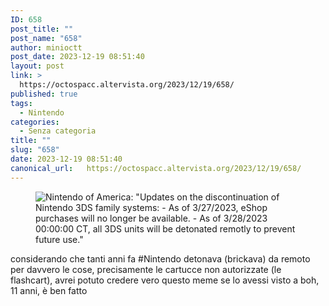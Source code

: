 ```yaml
---
ID: 658
post_title: ""
post_name: "658"
author: minioctt
post_date: 2023-12-19 08:51:40
layout: post
link: >
  https://octospacc.altervista.org/2023/12/19/658/
published: true
tags:
  - Nintendo
categories:
  - Senza categoria
title: ""
slug: "658"
date: 2023-12-19 08:51:40
canonical_url:   https://octospacc.altervista.org/2023/12/19/658/
---
```

<!-- wp:image {"id":657,"sizeSlug":"large","linkDestination":"none"} -->
<figure class="wp-block-image size-large"><img src="https://octospacc.github.io/microblog-mirror/assets/uploads/2023/12/20231219_0848236536814266420703422-320x446.jpg" alt="Nintendo of America: &quot;Updates on the discontinuation of Nintendo 3DS family systems:
- As of 3/27/2023, eShop purchases will no longer be available.
- As of 3/28/2023 00:00:00 CT, all 3DS units will be detonated remotly to prevent future use.&quot;" class="wp-image-657"/></figure>
<!-- /wp:image -->

<!-- wp:paragraph -->
<p markdown="1"></p>
<!-- /wp:paragraph -->

<!-- wp:paragraph -->
<p markdown="1">considerando che tanti anni fa #Nintendo detonava (brickava) da remoto per davvero le cose, precisamente le cartucce non autorizzate (le flashcart), avrei potuto credere vero questo meme se lo avessi visto a boh, 11 anni, è ben fatto</p>
<!-- /wp:paragraph -->